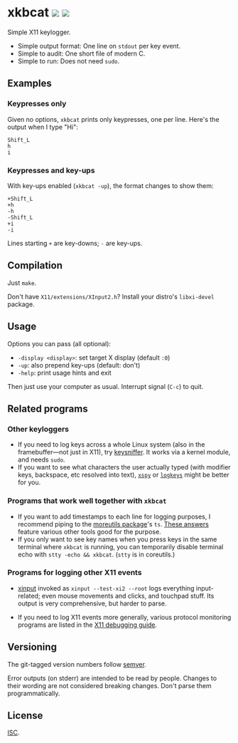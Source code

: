 # xkbcat [![](https://img.shields.io/github/actions/workflow/status/anko/xkbcat/ci.yml?branch=master&style=flat-square)](https://github.com/anko/xkbcat/actions) ![](https://img.shields.io/github/languages/code-size/anko/xkbcat?style=flat-square)

Simple X11 keylogger.

 - Simple output format:  One line on `stdout` per key event.
 - Simple to audit:  One short file of modern C.
 - Simple to run:  Does not need `sudo`.

## Examples

### Keypresses only

Given no options, `xkbcat` prints only keypresses, one per line. Here's the
output when I type "Hi":

    Shift_L
    h
    i

### Keypresses and key-ups

With key-ups enabled (`xkbcat -up`), the format changes to show them:

    +Shift_L
    +h
    -h
    -Shift_L
    +i
    -i

Lines starting `+` are key-downs; `-` are key-ups.

## Compilation

Just `make`.

Don't have `X11/extensions/XInput2.h`?  Install your distro's `libxi-devel`
package.

## Usage

Options you can pass (all optional):

 - `-display <display>`: set target X display (default `:0`)
 - `-up`: also prepend key-ups (default: don't)
 - `-help`: print usage hints and exit

Then just use your computer as usual.  Interrupt signal (`C-c`) to quit.

## Related programs

### Other keyloggers

 - If you need to log keys across a whole Linux system (also in the
   framebuffer—not just in X11), try [keysniffer][1].  It works via a kernel
   module, and needs `sudo`.
 - If you want to see what characters the user actually typed (with modifier
   keys, backspace, etc resolved into text), [`xspy`][2] or [`logkeys`][3]
   might be better for you.

### Programs that work well together with `xkbcat`

 - If you want to add timestamps to each line for logging purposes, I recommend
   piping to the [moreutils package][4]'s `ts`.  [These answers][5] feature
   various other tools good for the purpose.
 - If you only want to see key names when you press keys in the same terminal
   where `xkbcat` is running, you can temporarily disable terminal echo with
   `stty -echo && xkbcat`.  (`stty` is in coreutils.)

### Programs for logging other X11 events

 - [xinput][6] invoked as `xinput --test-xi2 --root` logs everything
   input-related; even mouse movements and clicks, and touchpad stuff.  Its
   output is very comprehensive, but harder to parse.

 - If you need to log X11 events more generally, various protocol monitoring
   programs are listed in the [X11 debugging guide][7].

## Versioning

The git-tagged version numbers follow [semver][8].

Error outputs (on stderr) are intended to be read by people.  Changes to their
wording are not considered breaking changes.  Don't parse them
programmatically.

## License

[ISC][9].


[1]: https://github.com/jarun/keysniffer
[2]: http://www.freshports.org/security/xspy/
[3]: http://code.google.com/p/logkeys/
[4]: http://joeyh.name/code/moreutils/
[5]: http://stackoverflow.com/questions/21564/is-there-a-unix-utility-to-prepend-timestamps-to-lines-of-text
[6]: https://www.x.org/archive/current/doc/man/man1/xinput.1.xhtml
[7]: https://www.x.org/wiki/guide/debugging/
[8]: http://semver.org/
[9]: http://opensource.org/licenses/ISC
